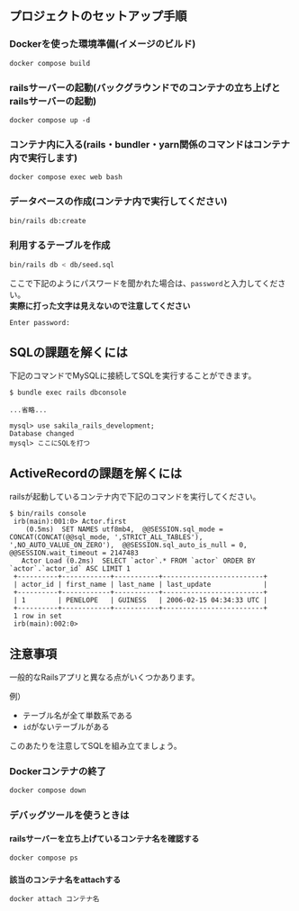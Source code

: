 ## プロジェクトのセットアップ手順
### Dockerを使った環境準備(イメージのビルド)

```
docker compose build
```

### railsサーバーの起動(バックグラウンドでのコンテナの立ち上げとrailsサーバーの起動)

```
docker compose up -d
```

### コンテナ内に入る(rails・bundler・yarn関係のコマンドはコンテナ内で実行します)

```
docker compose exec web bash
```

### データベースの作成(コンテナ内で実行してください)

```bash
bin/rails db:create
```

### 利用するテーブルを作成

```bash
bin/rails db < db/seed.sql
```
ここで下記のようにパスワードを聞かれた場合は、`password`と入力してください。  
**実際に打った文字は見えないので注意してください**
```shell
Enter password:
```

## SQLの課題を解くには
下記のコマンドでMySQLに接続してSQLを実行することができます。
```
$ bundle exec rails dbconsole

...省略...

mysql> use sakila_rails_development;
Database changed
mysql> ここにSQLを打つ
```

## ActiveRecordの課題を解くには
railsが起動しているコンテナ内で下記のコマンドを実行してください。

```
$ bin/rails console
 irb(main):001:0> Actor.first
    (0.5ms)  SET NAMES utf8mb4,  @@SESSION.sql_mode = CONCAT(CONCAT(@@sql_mode, ',STRICT_ALL_TABLES'), ',NO_AUTO_VALUE_ON_ZERO'),  @@SESSION.sql_auto_is_null = 0, @@SESSION.wait_timeout = 2147483
   Actor Load (0.2ms)  SELECT `actor`.* FROM `actor` ORDER BY `actor`.`actor_id` ASC LIMIT 1
 +----------+------------+-----------+-------------------------+
 | actor_id | first_name | last_name | last_update             |
 +----------+------------+-----------+-------------------------+
 | 1        | PENELOPE   | GUINESS   | 2006-02-15 04:34:33 UTC |
 +----------+------------+-----------+-------------------------+
 1 row in set
 irb(main):002:0> 
```

## 注意事項
一般的なRailsアプリと異なる点がいくつかあります。

例）
- テーブル名が全て単数系である
- `id`がないテーブルがある

このあたりを注意してSQLを組み立てましょう。

### Dockerコンテナの終了

```bash
docker compose down
```

### デバッグツールを使うときは

#### railsサーバーを立ち上げているコンテナ名を確認する

```bash
docker compose ps
```

#### 該当のコンテナ名をattachする

```bash
docker attach コンテナ名
```
